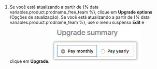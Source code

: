 1. Se você está atualizando a partir de {% data variables.product.prodname_free_team %}, clique em **Upgrade options** (Opções de atualização). Se você está atualizando a partir de {% data variables.product.prodname_team %}, use o menu suspenso **Edit** e clique em **Upgrade**. ![Botão de opções de atualização](/assets/images/help/billing/choose-monthly-or-yearly-billing.png)